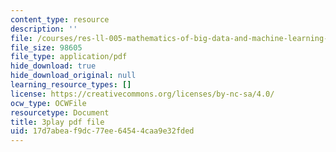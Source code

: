 ```yaml
---
content_type: resource
description: ''
file: /courses/res-ll-005-mathematics-of-big-data-and-machine-learning-january-iap-2020/17d7abeaf9dc77ee64544caa9e32fded_tUk8o-ZbF4c.pdf
file_size: 98605
file_type: application/pdf
hide_download: true
hide_download_original: null
learning_resource_types: []
license: https://creativecommons.org/licenses/by-nc-sa/4.0/
ocw_type: OCWFile
resourcetype: Document
title: 3play pdf file
uid: 17d7abea-f9dc-77ee-6454-4caa9e32fded
---
```

